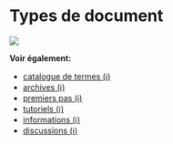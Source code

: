 # Types de document

![][diagramme]

[diagramme]: ../_res/gen/décision_type_de_document.svg

**Voir également:**
* [catalogue de termes (ℹ️)][doctype_catalogue_de_termes]
* [archives (ℹ️)][doctype_archives]
* [premiers pas (ℹ️)][doctype_premiers_pas]
* [tutoriels (ℹ️)][doctype_tutoriels]
* [informations (ℹ️)][doctype_informations]
* [discussions (ℹ️)][doctype_discussions]

[doctype_catalogue_de_termes]: ./catalogue_de_termes.md
[doctype_archives]: ./archives.md
[doctype_premiers_pas]: ./premiers_pas.md
[doctype_tutoriels]: ./tutoriels.md
[doctype_informations]: ./informations.md
[doctype_discussions]: ./discussions.md
